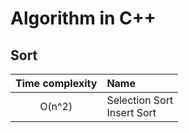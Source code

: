 # Algorithm in C++

## Sort
| Time complexity | Name |
|:--:|:--|
|O(n^2)| Selection Sort <br/> Insert Sort|



